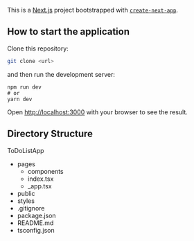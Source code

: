 This is a [Next.js](https://nextjs.org/) project bootstrapped with [`create-next-app`](https://github.com/vercel/next.js/tree/canary/packages/create-next-app).

## How to start the application

Clone this repository:

```bash
git clone <url>
```

and then run the development server:

```
npm run dev
# or
yarn dev
```

Open [http://localhost:3000](http://localhost:3000) with your browser to see the result.

## Directory Structure
ToDoListApp
- pages
    - components
    - index.tsx
    - _app.tsx
- public
- styles
- .gitignore
- package.json
- README.md
- tsconfig.json


